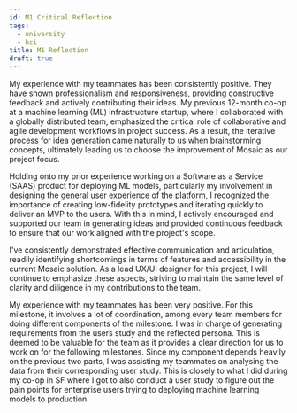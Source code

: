 ```yaml
---
id: M1 Critical Reflection
tags:
  - university
  - hci
title: M1 Reflection
draft: true
---
```


My experience with my teammates has been consistently positive. They have shown professionalism and responsiveness, providing constructive feedback and actively contributing their ideas. My previous 12-month co-op at a machine learning (ML) infrastructure startup, where I collaborated with a globally distributed team, emphasized the critical role of collaborative and agile development workflows in project success. As a result, the iterative process for idea generation came naturally to us when brainstorming concepts, ultimately leading us to choose the improvement of Mosaic as our project focus.

Holding onto my prior experience working on a Software as a Service (SAAS) product for deploying ML models, particularly my involvement in designing the general user experience of the platform, I recognized the importance of creating low-fidelity prototypes and iterating quickly to deliver an MVP to the users. With this in mind, I actively encouraged and supported our team in generating ideas and provided continuous feedback to ensure that our work aligned with the project's scope.

I've consistently demonstrated effective communication and articulation, readily identifying shortcomings in terms of features and accessibility in the current Mosaic solution. As a lead UX/UI designer for this project, I will continue to emphasize these aspects, striving to maintain the same level of clarity and diligence in my contributions to the team.

My experience with my teammates has been very positive. For this milestone, it involves a lot of coordination, among every team members for doing different components of the milestone. I was in charge of generating requirements from the users study and the reflected persona. This is deemed to be valuable for the team as it provides a clear direction for us to work on for the following milestones. Since my component depends heavily on the previous two parts, I was assisting my teammates on analysing the data from their corresponding user study. This is closely to what I did during my co-op in SF where I got to also conduct a user study to figure out the pain points for enterprise users trying to deploying machine learning models to production.
